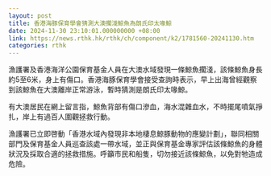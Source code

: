 ```yaml
---
layout: post
title: 香港海豚保育學會猜測大澳擱淺鯨魚為朗氏印太喙鯨
date: 2024-11-30 23:10:01.000000000 +08:00
link: https://news.rthk.hk/rthk/ch/component/k2/1781560-20241130.htm
categories: rthk
---
```


漁護署及香港海洋公園保育基金人員在大澳水域發現一條鯨魚擱淺，該條鯨魚身長約5至6米，身上有傷口。香港海豚保育學會接受查詢時表示，早上出海曾經觀察到該鯨魚在大澳離岸正常游泳，暫時猜測是朗氏印太喙鯨。

有大澳居民在網上留言指，鯨魚背部有傷口滲血，海水混雜血水，不時擺尾噴氣掙扎，岸上有過百人圍觀拯救行動。

漁護署已立即啓動「香港水域內發現非本地棲息鯨豚動物的應變計劃」，聯同相關部門及保育基金人員巡查該處一帶水域，並正與保育基金專家評估該條鯨魚的身體狀況及採取合適的拯救措施。呼籲市民和船隻，切勿接近該條鯨魚，以免對牠造成危險。
